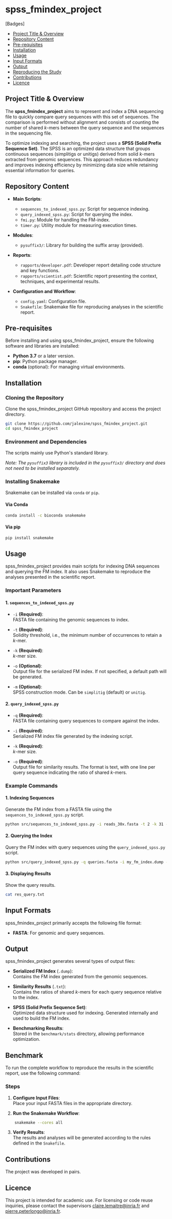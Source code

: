 # spss_fmindex_project

[Badges]
- [Project Title & Overview](#project-title--overview)
- [Repository Content](#repository-content)
- [Pre-requisites](#pre-requisites)
- [Installation](#installation)
- [Usage](#usage)
- [Input Formats](#input-formats)
- [Output](#output)
- [Reproducing the Study](#reproducing-the-study)
- [Contributions](#contributions)
- [Licence](#licence)

## Project Title & Overview

The **spss_fmindex_project** aims to represent and index a DNA sequencing file to quickly compare query sequences with this set of sequences. The comparison is performed without alignment and consists of counting the number of shared *k*-mers between the query sequence and the sequences in the sequencing file.

To optimize indexing and searching, the project uses a **SPSS (Solid Prefix Sequence Set)**. The SPSS is an optimized data structure that groups continuous sequences (simplitigs or unitigs) derived from solid *k*-mers extracted from genomic sequences. This approach reduces redundancy and improves indexing efficiency by minimizing data size while retaining essential information for queries.

## Repository Content

- **Main Scripts**:
  - `sequences_to_indexed_spss.py`: Script for sequence indexing.
  - `query_indexed_spss.py`: Script for querying the index.
  - `fmi.py`: Module for handling the FM-index.
  - `timer.py`: Utility module for measuring execution times.

- **Modules**:
  - `pysuffix3/`: Library for building the suffix array (provided).

- **Reports**:
  - `rapports/developer.pdf`: Developer report detailing code structure and key functions.
  - `rapports/scientist.pdf`: Scientific report presenting the context, techniques, and experimental results.

- **Configuration and Workflow**:
  - `config.yaml`: Configuration file.
  - `Snakefile`: Snakemake file for reproducing analyses in the scientific report.

## Pre-requisites

Before installing and using spss_fmindex_project, ensure the following software and libraries are installed:

- **Python 3.7** or a later version.
- **pip**: Python package manager.
- **conda** (optional): For managing virtual environments.

## Installation

### Cloning the Repository

Clone the spss_fmindex_project GitHub repository and access the project directory.

```bash
git clone https://github.com/jalexine/spss_fmindex_project.git
cd spss_fmindex_project
```

### Environment and Dependencies

The scripts mainly use Python's standard library.

*Note: The `pysuffix3` library is included in the `pysuffix3/` directory and does not need to be installed separately.*

### Installing Snakemake

Snakemake can be installed via `conda` or `pip`.

#### Via Conda

```bash
conda install -c bioconda snakemake
```

#### Via pip

```bash
pip install snakemake
```

## Usage

spss_fmindex_project provides main scripts for indexing DNA sequences and querying the FM index. It also uses Snakemake to reproduce the analyses presented in the scientific report.

### Important Parameters

#### 1. `sequences_to_indexed_spss.py`

- `-i` **(Required)**:  
  FASTA file containing the genomic sequences to index.

- `-t` **(Required)**:  
  Solidity threshold, i.e., the minimum number of occurrences to retain a *k*-mer.

- `-k` **(Required)**:  
  *k*-mer size.

- `-o` **(Optional)**:  
  Output file for the serialized FM index. If not specified, a default path will be generated.

- `-m` **(Optional)**:  
  SPSS construction mode. Can be `simplitig` (default) or `unitig`.

#### 2. `query_indexed_spss.py`

- `-q` **(Required)**:  
  FASTA file containing query sequences to compare against the index.

- `-i` **(Required)**:  
  Serialized FM index file generated by the indexing script.

- `-k` **(Required)**:  
  *k*-mer size.

- `-o` **(Required)**:  
  Output file for similarity results. The format is text, with one line per query sequence indicating the ratio of shared *k*-mers.

### Example Commands

#### 1. Indexing Sequences

Generate the FM index from a FASTA file using the `sequences_to_indexed_spss.py` script.

```bash
python src/sequences_to_indexed_spss.py -i reads_30x.fasta -t 2 -k 31 -o my_fm_index.dump -m simplitig
```

#### 2. Querying the Index

Query the FM index with query sequences using the `query_indexed_spss.py` script.

```bash
python src/query_indexed_spss.py -q queries.fasta -i my_fm_index.dump -k 31 -o res_query.txt
```

#### 3. Displaying Results

Show the query results.

```bash
cat res_query.txt
```

## Input Formats

spss_fmindex_project primarily accepts the following file format:

- **FASTA**: For genomic and query sequences.

## Output

spss_fmindex_project generates several types of output files:

- **Serialized FM Index** (`.dump`):  
  Contains the FM index generated from the genomic sequences.

- **Similarity Results** (`.txt`):  
  Contains the ratios of shared *k*-mers for each query sequence relative to the index.

- **SPSS (Solid Prefix Sequence Set)**:  
  Optimized data structure used for indexing. Generated internally and used to build the FM index.

- **Benchmarking Results**:  
  Stored in the `benchmark/stats` directory, allowing performance optimization.

## Benchmark

To run the complete workflow to reproduce the results in the scientific report, use the following command:

### Steps

1. **Configure Input Files**:  
   Place your input FASTA files in the appropriate directory.

2. **Run the Snakemake Workflow**:

```bash
    snakemake --cores all
```

3. **Verify Results**:  
   The results and analyses will be generated according to the rules defined in the `Snakefile`.

## Contributions

The project was developed in pairs.

## Licence

This project is intended for academic use. For licensing or code reuse inquiries, please contact the supervisors claire.lemaitre@inria.fr and pierre.peterlongo@inria.fr.
